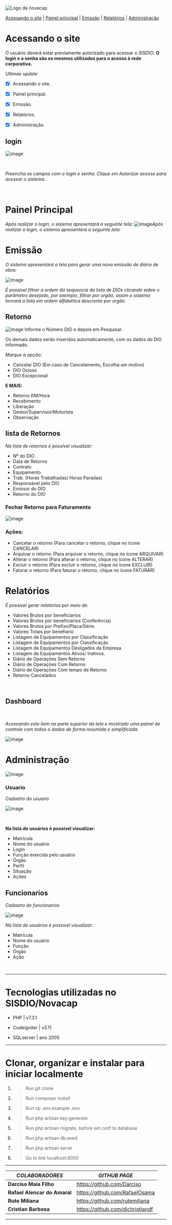 ![Logo da novacap](https://assets.infra.grancursosonline.com.br/projeto/novacap-companhia-urbanizadora-da-nova-capital-do-brasil.png)

[Acessando o site](#acessando-o-site) |
[Painel principal](#painel-principal) |
[Emissão](#emissão) |
[Relatórios](#relatórios) |
[Administração](#administração) 


# Acessando o site
O usuário deverá estar previamente autorizado para acessar o _SISDIO_.
**O login e a senha são os mesmos utilizados para o acesso à rede corporativa.**

*Ultimas update*

- [x] Acessando o site.
- [x] Painel principal.
- [x] Emissão.
- [x] Relatórios.
- [x] Administração.


## login
![image](https://user-images.githubusercontent.com/104030715/231474727-011e3796-09ca-4375-bf0b-595f65cd7d10.png)

<br>

_Preencha os campos com o login e senha. Clique em Autorizar acesso para acessar o sistema._

<br>

# Painel Principal

_Após realizar o login, o sistema apresentará a seguinte tela:_
![image](https://user-images.githubusercontent.com/104030715/231475634-e5eeb9bd-2761-4f67-ab6a-0fa56768c354.png)_Após realizar o login, o sistema apresentará a seguinte tela:_


# Emissão
_O sistema apresentará a tela para gerar uma nova emissão de diário de obra:_

![image](https://user-images.githubusercontent.com/104030715/231477578-f231d0c4-747c-4471-be80-e5a3ae88a970.png)

_É possível filtrar a ordem da sequencia da lista de DIOs clicando sobre o parâmetro desejado, por exemplo, filtrar por orgão, assim o sistema tornará a lista em ordem alfabética descrente por orgão._

## Retorno
![image](https://user-images.githubusercontent.com/104030715/231478625-9a47155f-74f1-4ede-ab13-acb135b2404b.png)
Informe o Número DIO e depois em Pesquisar.

Os demais dados serão inseridos automaticamente, com os dados do DIO informado.


*Marque a opção:*

* Cancelar DIO (Em caso de Cancelamento, Escolha um motivo)
* DIO Ocioso
* DIO Excepcional

**E MAIS:**

* Retorno KM/Hora
* Recebimento
* Liberação
* Gestor/Supervisor/Motorista
* Observação


## lista de Retornos

_Na lista de retornos é possível visualizar:_

* Nº do DIO
* Data de Retorno
* Contrato
* Equipamento
* Trab. (Horas Trabalhadas/ Horas Paradas)
* Responsável pelo DIO
* Emissor do DIO
* Retorno do DIO

### Fechar Retorno para Faturamento
![image](https://user-images.githubusercontent.com/104030715/231482063-3da271ae-0043-473b-8587-968eb14f6ac4.png)

### Ações:



* Cancelar o retorno (Para cancelar o retorno, clique no ícone CANCELAR)
* Arquivar o retorno (Para arquivar o retorno, clique no ícone ARQUIVAR)
* Alterar o retorno (Para alterar o retorno, clique no ícone ALTERAR)
* Excluir o retorno (Para excluir o retorno, clique no ícone EXCLUIR)
* Faturar o retorno (Para faturar o retorno, clique no ícone FATURAR)

# Relatórios



_É possível gerar relatórios por meio de:_

* Valores Brutos por beneficiarios
* Valores Brutos por beneficiarios (Conferência)
* Valores Brutos por Prefixo/Placa/Série.
* Valores Totais por benefiario
* Listagem de Equipamentos por Classificação
* Listagem de Equipamentos por Classificação
* Listagem de Equipamentos Desligados da Empresa
* Listagem de Equipamentos Ativos/ Inativos.
* Diário de Operações Sem Retorno
* Diário de Operações Com Retorno
* Diário de Operações Com tempo de Retorno
* Retorno Cancelados

<br>

## Dashboard
<br>


_Acessando este item na parte superior da tela e mostrado uma painel de controle com todos o dados de forma resumida e simplificada._
<br>

![image](https://user-images.githubusercontent.com/104030715/231492998-0e351e80-32c0-40fd-8cae-3e486bd462ac.png)

# Administração

![image](https://user-images.githubusercontent.com/104030715/231494981-04698871-aa62-424c-971f-882da0c05f41.png)

### Usuario

_Cadastro do usuario_

![image](https://user-images.githubusercontent.com/104030715/231495910-8d371166-3f4a-498b-85f1-19defb81ca5b.png)

<br>

**Na lista de usuários é possível visualizar:**

* Matrícula
* Nome do usuário
* Login
* Função exercida pelo usuário
* Órgão
* Perfil
* Situação
* Ações

## Funcionarios

_Cadastro de funcionarios_

![image](https://user-images.githubusercontent.com/104030715/231496968-1960502c-27f6-4f37-bd3d-dc43f9789051.png)

_Na lista de usuários é possível visualizar:_

* Matrícula
* Nome do usuário
* Função
* Órgão
* Ação

<br>

-----------------------------------------------------------
# Tecnologias utilizadas no SISDIO/Novacap

* PHP | v7.3.1

* Codeigniter | v3.11

* SQLserver | ano 2005

-------------------------------------------------------------
# Clonar, organizar e instalar para iniciar localmente

1. >Run git clone
2. >Run composer install
3. >Run cp .env.example .env
4. >Run php artisan key:generate
5. >Run php artisan migrate, before set conf to database
6. >Run php artisan db:seed
7. >Run php artisan serve
8. >Go to link localhost:8000

------------------------------------------------------------

_**COLABORADORES**_ | _**GITHUB PAGE**_
-------------- | ----------------
**Darciso Maia Filho** |	https://github.com/Darciso
**Rafael Alencar do Amaral** | https://github.com/RafaelOsama
**Rute Miliana**	| https://github.com/rutemiliana
**Cristian Barbosa**	| https://github.com/djchristiandf
---------------------------------------------------------------

